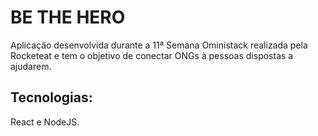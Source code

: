 # BE THE HERO

Aplicação desenvolvida durante a 11ª Semana Oministack realizada pela Rocketeat e tem o objetivo de conectar ONGs à pessoas dispostas a ajudarem.

## Tecnologias:

React e NodeJS.
